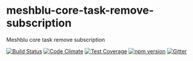 # meshblu-core-task-remove-subscription
Meshblu core task remove subscription

[![Build Status](https://travis-ci.org/octoblu/meshblu-core-task-remove-subscription.svg?branch=master)](https://travis-ci.org/octoblu/meshblu-core-task-remove-subscription)
[![Code Climate](https://codeclimate.com/github/octoblu/meshblu-core-task-remove-subscription/badges/gpa.svg)](https://codeclimate.com/github/octoblu/meshblu-core-task-remove-subscription)
[![Test Coverage](https://codeclimate.com/github/octoblu/meshblu-core-task-remove-subscription/badges/coverage.svg)](https://codeclimate.com/github/octoblu/meshblu-core-task-remove-subscription)
[![npm version](https://badge.fury.io/js/meshblu-core-task-remove-subscription.svg)](http://badge.fury.io/js/meshblu-core-task-remove-subscription)
[![Gitter](https://badges.gitter.im/octoblu/help.svg)](https://gitter.im/octoblu/help)

